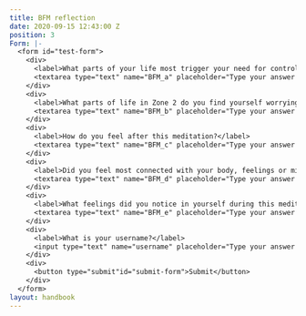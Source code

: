 ```yaml
---
title: BFM reflection
date: 2020-09-15 12:43:00 Z
position: 3
Form: |-
  <form id="test-form">
    <div>
      <label>What parts of your life most trigger your need for control?</label>
      <textarea type="text" name="BFM_a" placeholder="Type your answer here"/></textarea>
    </div>
    <div>
      <label>What parts of life in Zone 2 do you find yourself worrying about?</label>
      <textarea type="text" name="BFM_b" placeholder="Type your answer here"/></textarea>
    </div>
    <div>
      <label>How do you feel after this meditation?</label>
      <textarea type="text" name="BFM_c" placeholder="Type your answer here"/></textarea>
    </div>
    <div>
      <label>Did you feel most connected with your body, feelings or mind during the meditation?</label>
      <textarea type="text" name="BFM_d" placeholder="Type your answer here"/></textarea>
    </div>
    <div>
      <label>What feelings did you notice in yourself during this meditation</label>
      <textarea type="text" name="BFM_e" placeholder="Type your answer here"/></textarea>
    </div>
    <div>
      <label>What is your username?</label>
      <input type="text" name="username" placeholder="Type your answer here"/></input>
    </div>
    <div>
      <button type="submit"id="submit-form">Submit</button>
    </div>
  </form>
layout: handbook
---
```


